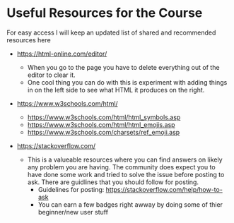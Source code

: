 # Useful Resources for the Course

  For easy access I will keep an updated list of shared and recommended resources here

  * https://html-online.com/editor/
    * When you go to the page you have to delete everything out of the editor to clear it.
    * One cool thing you can do with this is experiment with adding things in on the left side to see what HTML it produces on the right.
  * https://www.w3schools.com/html/
    * https://www.w3schools.com/html/html_symbols.asp
    * https://www.w3schools.com/html/html_emojis.asp
    * https://www.w3schools.com/charsets/ref_emoji.asp

  * https://stackoverflow.com/
    * This is a valueable resources where you can find answers on likely any problem you are having.  The community does expect you to have done some work and tried to solve the issue before posting to ask.  There are guidlines that you should follow for posting.
      * Guidelines for posting: https://stackoverflow.com/help/how-to-ask
      * You can earn a few badges right awway by doing some of thier beginner/new user stuff
